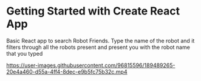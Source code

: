 # Getting Started with Create React App

Basic React app to search Robot Friends.
Type the name of the robot and it filters through all the robots present and present you with the robot name that you typed

https://user-images.githubusercontent.com/96815596/189489265-20e4a460-d55a-4ff4-8dec-e9b5fc75b32c.mp4

